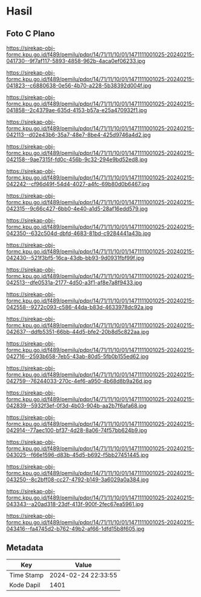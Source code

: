 # Hasil

## Foto C Plano

https://sirekap-obj-formc.kpu.go.id/f489/pemilu/pdpr/14/71/11/10/01/1471111001025-20240215-041730--9f7af117-5893-4858-962b-4aca0ef06233.jpg

https://sirekap-obj-formc.kpu.go.id/f489/pemilu/pdpr/14/71/11/10/01/1471111001025-20240215-041823--c6880638-0e56-4b70-a228-5b38392d004f.jpg

https://sirekap-obj-formc.kpu.go.id/f489/pemilu/pdpr/14/71/11/10/01/1471111001025-20240215-041858--2c4379ae-635d-4153-b57a-e25a470932f1.jpg

https://sirekap-obj-formc.kpu.go.id/f489/pemilu/pdpr/14/71/11/10/01/1471111001025-20240215-042113--d02e43b6-35a7-48e7-8be4-425d9746a4d2.jpg

https://sirekap-obj-formc.kpu.go.id/f489/pemilu/pdpr/14/71/11/10/01/1471111001025-20240215-042158--9ae7315f-fd0c-456b-9c32-294e9bd52ed8.jpg

https://sirekap-obj-formc.kpu.go.id/f489/pemilu/pdpr/14/71/11/10/01/1471111001025-20240215-042242--cf96d49f-54d4-4027-a4fc-69b80d0b6467.jpg

https://sirekap-obj-formc.kpu.go.id/f489/pemilu/pdpr/14/71/11/10/01/1471111001025-20240215-042315--9c66c427-6bb0-4e40-a1d5-28af16edd579.jpg

https://sirekap-obj-formc.kpu.go.id/f489/pemilu/pdpr/14/71/11/10/01/1471111001025-20240215-042350--632c504d-dbfd-4683-81bd-c9284441a43b.jpg

https://sirekap-obj-formc.kpu.go.id/f489/pemilu/pdpr/14/71/11/10/01/1471111001025-20240215-042430--521f3bf5-16ca-43db-bb93-9d0931fbf99f.jpg

https://sirekap-obj-formc.kpu.go.id/f489/pemilu/pdpr/14/71/11/10/01/1471111001025-20240215-042513--dfe0531a-2177-4d50-a3f1-af8e7a8f9433.jpg

https://sirekap-obj-formc.kpu.go.id/f489/pemilu/pdpr/14/71/11/10/01/1471111001025-20240215-042558--9272c093-c586-44da-b83d-4633978dc92a.jpg

https://sirekap-obj-formc.kpu.go.id/f489/pemilu/pdpr/14/71/11/10/01/1471111001025-20240215-042637--ddfb5351-66bb-44d5-bfe2-20b8d5c822aa.jpg

https://sirekap-obj-formc.kpu.go.id/f489/pemilu/pdpr/14/71/11/10/01/1471111001025-20240215-042716--2593b658-7eb5-43ab-80d5-5fb0b155ed62.jpg

https://sirekap-obj-formc.kpu.go.id/f489/pemilu/pdpr/14/71/11/10/01/1471111001025-20240215-042759--76244033-270c-4ef6-a950-4b68d8b9a26d.jpg

https://sirekap-obj-formc.kpu.go.id/f489/pemilu/pdpr/14/71/11/10/01/1471111001025-20240215-042839--5932f3ef-0f3d-4b03-904b-aa2b7f6afa68.jpg

https://sirekap-obj-formc.kpu.go.id/f489/pemilu/pdpr/14/71/11/10/01/1471111001025-20240215-042914--77aec100-bf37-4d28-8a06-74f57bb624b9.jpg

https://sirekap-obj-formc.kpu.go.id/f489/pemilu/pdpr/14/71/11/10/01/1471111001025-20240215-043025--f66e1596-d83b-45d5-b692-f5bb27451445.jpg

https://sirekap-obj-formc.kpu.go.id/f489/pemilu/pdpr/14/71/11/10/01/1471111001025-20240215-043250--8c2bff08-cc27-4792-b149-3a6029a0a384.jpg

https://sirekap-obj-formc.kpu.go.id/f489/pemilu/pdpr/14/71/11/10/01/1471111001025-20240215-043343--a20ad318-23df-413f-900f-2fec67ea5961.jpg

https://sirekap-obj-formc.kpu.go.id/f489/pemilu/pdpr/14/71/11/10/01/1471111001025-20240215-043416--fa4745d2-b762-49b2-af66-1dfd15b8f605.jpg


## Metadata

| Key        | Value               |
| ---------- | ------------------- |
| Time Stamp | 2024-02-24 22:33:55 |
| Kode Dapil | 1401                |




